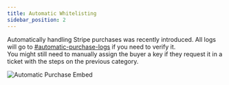 ```yaml
---
title: Automatic Whitelisting
sidebar_position: 2
---
```


Automatically handling Stripe purchases was recently introduced. All logs will go to <ins>[#automatic-purchase-logs](https://discord.com/channels/939553319750344744/1053768789650579476)</ins> if you need to verify it.  
You might still need to manually assign the buyer a key if they request it in a ticket with the steps on the previous category.

![Automatic Purchase Embed](/img/staff/autopurchaseembed.png)
